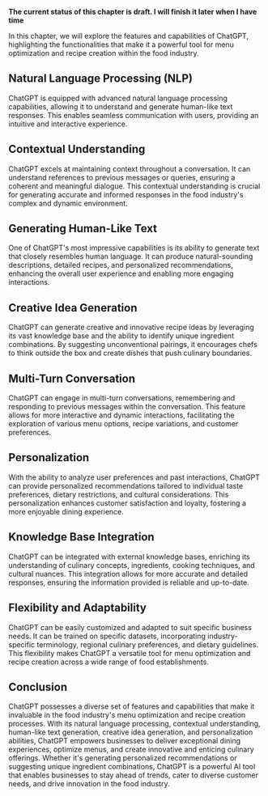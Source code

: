 **The current status of this chapter is draft. I will finish it later when I have time**

In this chapter, we will explore the features and capabilities of ChatGPT, highlighting the functionalities that make it a powerful tool for menu optimization and recipe creation within the food industry.

Natural Language Processing (NLP)
---------------------------------

ChatGPT is equipped with advanced natural language processing capabilities, allowing it to understand and generate human-like text responses. This enables seamless communication with users, providing an intuitive and interactive experience.

Contextual Understanding
------------------------

ChatGPT excels at maintaining context throughout a conversation. It can understand references to previous messages or queries, ensuring a coherent and meaningful dialogue. This contextual understanding is crucial for generating accurate and informed responses in the food industry's complex and dynamic environment.

Generating Human-Like Text
--------------------------

One of ChatGPT's most impressive capabilities is its ability to generate text that closely resembles human language. It can produce natural-sounding descriptions, detailed recipes, and personalized recommendations, enhancing the overall user experience and enabling more engaging interactions.

Creative Idea Generation
------------------------

ChatGPT can generate creative and innovative recipe ideas by leveraging its vast knowledge base and the ability to identify unique ingredient combinations. By suggesting unconventional pairings, it encourages chefs to think outside the box and create dishes that push culinary boundaries.

Multi-Turn Conversation
-----------------------

ChatGPT can engage in multi-turn conversations, remembering and responding to previous messages within the conversation. This feature allows for more interactive and dynamic interactions, facilitating the exploration of various menu options, recipe variations, and customer preferences.

Personalization
---------------

With the ability to analyze user preferences and past interactions, ChatGPT can provide personalized recommendations tailored to individual taste preferences, dietary restrictions, and cultural considerations. This personalization enhances customer satisfaction and loyalty, fostering a more enjoyable dining experience.

Knowledge Base Integration
--------------------------

ChatGPT can be integrated with external knowledge bases, enriching its understanding of culinary concepts, ingredients, cooking techniques, and cultural nuances. This integration allows for more accurate and detailed responses, ensuring the information provided is reliable and up-to-date.

Flexibility and Adaptability
----------------------------

ChatGPT can be easily customized and adapted to suit specific business needs. It can be trained on specific datasets, incorporating industry-specific terminology, regional culinary preferences, and dietary guidelines. This flexibility makes ChatGPT a versatile tool for menu optimization and recipe creation across a wide range of food establishments.

Conclusion
----------

ChatGPT possesses a diverse set of features and capabilities that make it invaluable in the food industry's menu optimization and recipe creation processes. With its natural language processing, contextual understanding, human-like text generation, creative idea generation, and personalization abilities, ChatGPT empowers businesses to deliver exceptional dining experiences, optimize menus, and create innovative and enticing culinary offerings. Whether it's generating personalized recommendations or suggesting unique ingredient combinations, ChatGPT is a powerful AI tool that enables businesses to stay ahead of trends, cater to diverse customer needs, and drive innovation in the food industry.
